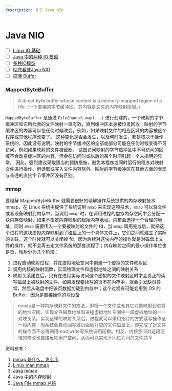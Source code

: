 ```yaml
---
description: 关于 Java NIO
---
```


# Java NIO

* [ ] [Linux IO 基础](https://xie.infoq.cn/article/0e36ad9712c8d9ad8f7a7c570)
* [ ] [Java 中的两种 IO 模型](https://xie.infoq.cn/article/e8ab7c9020253b83355c10661)
* [ ] [多种IO模型](https://xie.infoq.cn/article/1f44643161e1666b6a30b85e7)
* [ ] [彻底看破Java NIO](https://xie.infoq.cn/article/b9baa25c9d506e4a1cb459fe0?y=qun0522)
* [ ] [搞懂 Buffer](https://xie.infoq.cn/article/9e57819677d77f9a34852f6e9)

### MappedByteBuffer

> A direct byte buffer whose content is a memory-mapped region of a file. \(一个直接的字节缓冲区，其内容是文件的内存映射区域。\)

`MappedByteBuffer` 是通过 `FileChannel.map(...)` 进行创建的，一个映射的字节缓冲区和它所代表的文件映射一直有效，直到缓冲区本身被垃圾回收；映射的字节缓冲区的内容可以在任何时候改变，例如，如果映射文件的相应区域的内容被这个程序或其他程序改变了。 这种变化是否会发生，以及何时发生，都是取决于操作系统的，因此没有说明。映射的字节缓冲区的全部或部分可能在任何时候变得不可访问，例如如果映射的文件被截断。 试图访问映射的字节缓冲区中不可访问的区域不会改变缓冲区的内容，但会在访问时或以后的某个时间引起一个未指明的异常。 因此，强烈建议采取适当的预防措施，避免本程序或同时运行的程序对映射文件进行操作，但读取或写入文件内容除外。映射的字节缓冲区在其他方面的表现与普通的直接字节缓冲区没有区别。

### mmap

要理解 MappedByteBuffer 就需要很好的理解操作系统提供的内存映射技术 mmap，在 Linux 系统中提供了系统调用 `mmap` 来实现这项技术，`mmap` 可以将文件或者设备映射到内存中，当调用 `mmap` 时，在调用进程的虚拟内存空间中会分配一块内存做映射，如果不指定内存映射的起始内存地址，内核会选择一个合理的地址，同时 `mmap` 需要传入一个要被映射的文件的 fd，当 `mmap` 调用完成后，就把这个进程的这块虚拟内存映射到了磁盘上的一个具体文件上，它们之间就建立了实际的关联，这个时候就可以关闭掉 fd，因为后续对这块内存的操作就是对磁盘上文件的操作，就不会再去走文件系统的那套流程了；内存映射之间的最小操作单位也是页，映射分为几个阶段：

1. 进程启动映射过程，并在虚拟地址空间中创建一个虚拟的文件映射区
2. 调用内核的映射函数，实现物理文件和虚拟地址之间的映射关系
3. 映射关系建立后，只有在进程实际访问这个虚拟的文件映射区时才会真正的读写磁盘上被映射的文件，如果发现要读写的页不在内存中，就会引发缺页异常，然后从磁盘中把该页数据加载到内存中；这个过程有可能会用到 OS 的 Buffer，因为是直接操作的块设备

> mmap是一种内存映射文件的方法，即将一个文件或者其它对象映射到进程的地址空间，实现文件磁盘地址和进程虚拟地址空间中一段虚拟地址的一一对映关系。实现这样的映射关系后，进程就可以采用指针的方式读写操作这一段内存，而系统会自动回写脏页面到对应的文件磁盘上，即完成了对文件的操作而不必再调用read,write等系统调用函数。相反，内核空间对这段区域的修改也直接反映用户空间，从而可以实现不同进程间的文件共享

资料参考：

1. [mmap 是什么，怎么用](https://www.cnblogs.com/huxiao-tee/p/4660352.html)
2. [Linux man mmap](https://man7.org/linux/man-pages/man2/mmap.2.html)
3. [Java mmap](https://cloud.tencent.com/developer/article/1031860)
4. [Java 中的内存映射](https://leokongwq.github.io/2019/09/12/java-mmap.html) 
5. [Java File mmap 总结](https://blog.csdn.net/zhxdick/article/details/81130102)



